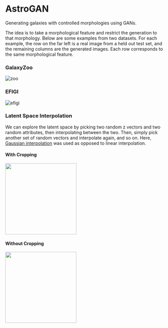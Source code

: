 # AstroGAN
Generating galaxies with controlled morphologies using GANs.

The idea is to take a morphological feature and restrict the generation to that morphology.
Below are some examples from two datasets. For each example, the row on the far left is a
real image from a held out test set, and the remaining columns are the generated images.
Each row corresponds to the same morphological feature.

### GalaxyZoo
![zoo](https://i.imgur.com/5IxzM81.png)

### EFIGI
![efigi](https://i.imgur.com/nEWQDpO.png)


### Latent Space Interpolation
We can explore the latent space by picking two random z vectors and two random attributes,
then interpolating between the two. Then, simply pick another set of random vectors and interpolate
again, and so on. Here, [Gaussian interpolation](https://arxiv.org/abs/1609.04468) was used as
opposed to linear interpolation.

#### With Cropping
<img src="https://raw.githubusercontent.com/cameronfabbri/AstroGAN/master/galaxyzoo/oDWfTXG.gif" width="224" height="224" />


#### Without Cropping
<img src="https://raw.githubusercontent.com/cameronfabbri/AstroGAN/master/galaxyzoo/oDiRaZc.gif" width="224" height="224" />

